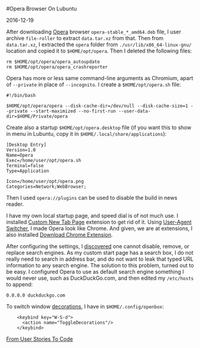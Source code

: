 #Opera Browser On Lubuntu

2016-12-19

<!--- tags: browser linux -->

After downloading [Opera](http://www.opera.com/download) browser `opera-stable_*_amd64.deb` file, I user archive `file-roller` to extract `data.tar.xz` from that. Then from `data.tar.xz`, I extracted the `opera` folder from `./usr/lib/x86_64-linux-gnu/` location and copied it to `$HOME/opt/opera`. Then I deleted the following files:

```
rm $HOME/opt/opera/opera_autoupdate
rm $HOME/opt/opera/opera_crashreporter
```

Opera has more or less same command-line arguments as Chromium, apart of `--private` in place of `--incognito`. I create a `$HOME/opt/opera.sh` file:

```
#!/bin/bash

$HOME/opt/opera/opera --disk-cache-dir=/dev/null --disk-cache-size=1 --private --start-maximized --no-first-run --user-data-dir=$HOME/Private/opera
```

Create also a startup `$HOME/opt/opera.desktop` file (if you want this to show in menu in Lubuntu, copy it in `$HOME/.local/share/applications`):

```
[Desktop Entry]
Version=1.0
Name=Opera
Exec=/home/user/opt/opera.sh
Terminal=false
Type=Application

Icon=/home/user/opt/opera.png
Categories=Network;WebBrowser;
```

Then I used `opera://plugins` can be used to disable the build in news reader.

I have my own local startup page, and speed dial is of not much use. I installed [Custom New Tab Page](https://addons.opera.com/en/extensions/details/custom-new-tab-page/) extension to get rid of it. Using [User-Agent Switcher](https://addons.opera.com/en/extensions/details/user-agent-switcher/), I made Opera look like Chrome. And given, we are at extensions, I also installed [Download Chrome Extension](https://addons.opera.com/en/extensions/details/download-chrome-extension-9/).

After configuring the settings, I [discovered](http://superuser.com/questions/956087/opera-31-remove-default-search-engines) one cannot disable, remove, or replace search engines. As my custom start page has a search box, I do not really need to search in address bar, and do not want to leak that typed URL information to any search engine. The solution to this problem, turned out to be easy. I configured Opera to use as default search engine something I would never use, such as DuckDuckGo.com, and then edited my `/etc/hosts` to append:

```
0.0.0.0 duckduckgo.com
``` 

To switch window [decorations](http://openbox.org/wiki/Help:Actions#ToggleDecorations), I have in `$HOME/.config/openbox`:

```
    <keybind key="W-S-d">
      <action name="ToggleDecorations"/>
    </keybind>
```

<ins class='nfooter'><a rel='next' id='fnext' href='#blog/2016/2016-11-29-From-User-Stories-To-Code.md'>From User Stories To Code</a></ins>
